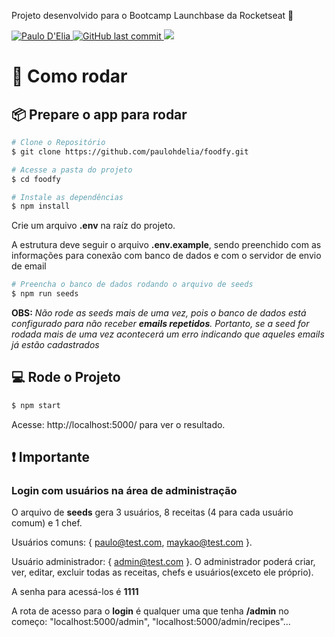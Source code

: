 Projeto desenvolvido para o Bootcamp Launchbase da Rocketseat 🚀

<p>
  <a href="https://www.linkedin.com/in/paulodelia/">
      <img alt="Paulo D'Elia" src="https://img.shields.io/badge/-paulodelia-important?style=flat&logo=Linkedin&logoColor=white" />
   </a>
  <a href="https://github.com/paulohdelia/foodfy/commits/master">
    <img alt="GitHub last commit" src="https://img.shields.io/github/last-commit/paulohdelia/foodfy?color=important">
  </a> 
  <img src="https://img.shields.io/github/languages/count/paulohdelia/foodfy?color=important&style=flat-square">
</p>

# :construction_worker: Como rodar

## 📦 Prepare o app para rodar

```bash
# Clone o Repositório
$ git clone https://github.com/paulohdelia/foodfy.git

# Acesse a pasta do projeto
$ cd foodfy

# Instale as dependências
$ npm install
```

Crie um arquivo **.env** na raíz do projeto.

A estrutura deve seguir o arquivo **.env.example**, sendo preenchido com as informações para conexão com banco de dados e com o servidor de envio de email

```bash
# Preencha o banco de dados rodando o arquivo de seeds
$ npm run seeds
```

**OBS:** _Não rode as seeds mais de uma vez, pois o banco de dados está configurado para não receber **emails repetidos**. Portanto, se a seed for rodada mais de uma vez acontecerá um erro indicando que aqueles emails já estão cadastrados_

## 💻 Rode o Projeto

```bash
$ npm start
```

Acesse: http://localhost:5000/ para ver o resultado.

## :exclamation: Importante

### Login com usuários na área de administração

O arquivo de **seeds** gera 3 usuários, 8 receitas (4 para cada usuário comum) e 1 chef.

Usuários comuns: { paulo@test.com, maykao@test.com }.

Usuário administrador: { admin@test.com }. O administrador poderá criar, ver, editar, excluir todas as receitas, chefs e usuários(exceto ele próprio).

A senha para acessá-los é **1111**

A rota de acesso para o **login** é qualquer uma que tenha **/admin** no começo: "localhost:5000/admin", "localhost:5000/admin/recipes"...
